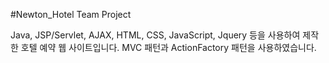 #Newton_Hotel Team Project

Java, JSP/Servlet, AJAX, HTML, CSS, JavaScript, Jquery 등을 사용하여 제작한 호텔 예약 웹 사이트입니다.
MVC 패턴과 ActionFactory 패턴을 사용하였습니다.
